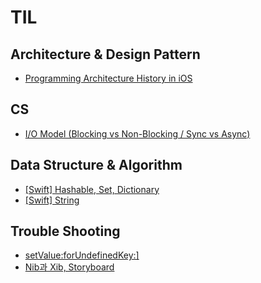 # TIL

## Architecture & Design Pattern
- [Programming Architecture History in iOS](https://github.com/EunHee-Jeong/TIL/issues/5)

## CS
- [I/O Model (Blocking vs Non-Blocking / Sync vs Async)](https://github.com/EunHee-Jeong/TIL/issues/1)

## Data Structure & Algorithm
- [[Swift] Hashable, Set, Dictionary](https://osoomoovo.tistory.com/215)
- [[Swift] String](https://github.com/EunHee-Jeong/TIL/issues/4)

## Trouble Shooting
- [setValue:forUndefinedKey:\]](https://github.com/EunHee-Jeong/TIL/issues/13)
- [Nib과 Xib, Storyboard](https://github.com/EunHee-Jeong/TIL/issues/11)
